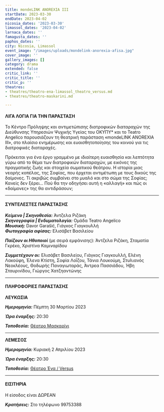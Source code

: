 ```yaml
---
title: mondeLINK ANOREXIA ΙΙΙ
startDate: 2023-03-30
endDate: 2023-04-02
nicosia_dates: '2023-03-30'
limassol_dates: '2023-04-02'
larnaca_dates: ''
famagusta_dates: ''
paphos_dates: ''
city: Nicosia, Limassol
event_image: "/images/uploads/mondelink-anorexia-afisa.jpg"
cover_image: ''
gallery_images: []
category: drama
extended: false
critic_link: ''
critic_title: ''
critic_p: ''
theatres:
- theatres/theatro-ena-limassol_theatro_versus.md
- theatres/theatro-maskarini.md

---
```

#### ΛΙΓΑ ΛΟΓΙΑ ΓΙΑ ΤΗΝ ΠΑΡΑΣΤΑΣΗ

Το Κέντρο Πρόληψης και αντιμετώπισης διατροφικών διαταραχών της Διεύθυνσης Υπηρεσιών Ψυχικής Υγείας του ΟΚΥΠΥ* και το Teatro Angelico παρουσιάζουν τη θεατρική παράσταση «mondeLINK ANOREXIA ΙΙΙ», στο πλαίσιο ενημέρωσης και ευαισθητοποίησης του κοινού για τις διατροφικές διαταραχές.

Πρόκειται για ένα έργο γραμμένο με ιδιαίτερη ευαισθησία και λεπτότητα γύρω από το θέμα των διατροφικών διαταραχών, με εικόνες της πραγματικής ζωής και στοιχεία σωματικού θεάτρου. Η ιστορία μιας νεαρής κοπέλας, της Σοφίας, που έρχεται αντιμέτωπη με τους δικούς της δαίμονες. Τί ακριβώς συμβαίνει στο μυαλό και στο σώμα της Σοφίας; Κανείς δεν ξέρει... Πού θα την οδηγήσει αυτή η «αλλαγή» και πώς οι «δαίμονες» της θα αντιδράσουν;

***

#### ΣΥΝΤΕΛΕΣΤΕΣ ΠΑΡΑΣΤΑΣΗΣ

**_Κείμενο | Σκηνοθεσία:_** Άντζελα Ριζάκη  
**_Σκηνογραφία | Ενδυματολογία:_** Ομάδα Teatro Angelico  
**_Μουσική:_** Davor Garašić, Γιάγκος Γιαγκουλλή  
**_Φωτογραφία αφίσας:_** Ελισάβετ Βασιλείου

**_Παίζουν οι Ηθοποιοί_** (με σειρά εμφάνισης): Άντζελα Ριζάκη, Σταματία Γκρέκο, Χριστίνα Καμιναρίδου

**_Συμμετέχουν οι:_** Ελισάβετ Βασιλείου, Γιάγκος Γιαγκουλλή, Ελένη Λακούφη, Έλενα Κτίστη, Σοφία Λοΐζου, Τάνια Λουκούμη, Στυλιανός Νεοκλέους, Θοδωρής Παναγιωταράς, Άντρεα Πασσιάδου, Ήβη Σταυρινίδου, Γιώργος Χατζηαντώνης

***

#### ΠΛΗΡΟΦΟΡΙΕΣ ΠΑΡΑΣΤΑΣΗΣ

**ΛΕΥΚΩΣΙΑ**

**_Ημερομηνία:_** Πέμπτη 30 Μαρτίου 2023

**_Ώρα έναρξης:_** 20:30

**_Τοποθεσία:_** [Θέατρο Μασκαρίνι](?#map)

***

**ΛΕΜΕΣΟΣ**

**_Ημερομηνία:_** Κυριακή 2 Απριλίου 2023

**_Ώρα έναρξης:_** 20:30

**_Τοποθεσία:_** [Θέατρο Ένα / Versus](?#map)

***

#### ΕΙΣΙΤΗΡΙΑ

Η είσοδος είναι ΔΩΡΕΑΝ

**_Κρατήσεις:_** Στο τηλέφωνο 99753388